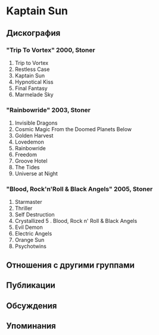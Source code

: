 # Kaptain Sun



## Дискография

### "Trip To Vortex" 2000, Stoner

1. Trip to Vortex
2. Restless Case
3. Kaptain Sun
4. Hypnotical Kiss
5. Final Fantasy
6. Marmelade Sky

### "Rainbowride" 2003, Stoner

1. Invisible Dragons
2. Cosmic Magic From the Doomed Planets Below
3. Golden Harvest
4. Lovedemon
5. Rainbowride
6. Freedom
7. Groove Hotel
8. The Tides
9. Universe at Night

### "Blood, Rock'n'Roll & Black Angels" 2005, Stoner

1. Starmaster
2. Thriller 
3. Self Destruction
4. Crystallized
5 . Blood, Rock n' Roll & Black Angels
6. Evil Demon
7. Electric Angels
8. Orange Sun
9. Psychotwins


## Отношения с другими группами


## Публикации


## Обсуждения


## Упоминания

